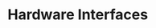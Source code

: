 # Hardware Interfaces

<!-- BEGIN CMDGEN util/regtool.py --interfaces ./hw/top_earlgrey/ip_autogen/clkmgr/data/clkmgr.hjson -->
<!-- END CMDGEN -->

